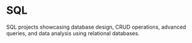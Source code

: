# SQL
SQL projects showcasing database design, CRUD operations, advanced queries, and data analysis using relational databases.
